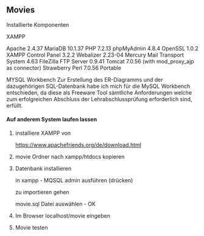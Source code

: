 ## Movies

Installierte Komponenten

XAMPP

Apache 2.4.37
MariaDB 10.1.37
PHP 7.2.13
phpMyAdmin 4.8.4
OpenSSL 1.0.2
XAMPP Control Panel 3.2.2
Webalizer 2.23-04
Mercury Mail Transport System 4.63
FileZilla FTP Server 0.9.41
Tomcat 7.0.56 (with mod_proxy_ajp as connector)
Strawberry Perl 7.0.56 Portable

MYSQL Workbench
Zur Erstellung  des ER-Diagramms und der dazugehörigen SQL-Datenbank habe ich mich für die MySQL Workbench entschieden, da diese als Freeware Tool sämtliche Anforderungen welche zum erfolgreichen Abschluss der Lehrabschlussprüfung erforderlich sind, erfüllt.

#### Auf anderem System laufen lassen
1. installiere XAMPP von

    https://www.apachefriends.org/de/download.html

2. movie Ordner nach xampp/htdocs kopieren

3. Datenbank installieren

    in xampp - MQSQL admin ausführen (drücken)
    
    zu importieren gehen
    
    movie.sql Datei auswählen - OK
    
4. Im Browser localhost/movie eingeben

5. Movie testen

